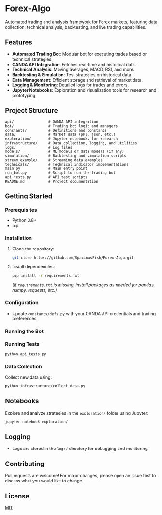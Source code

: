 # Forex-Algo

Automated trading and analysis framework for Forex markets, featuring data collection, technical analysis, backtesting, and live trading capabilities.
## Features

- **Automated Trading Bot**: Modular bot for executing trades based on technical strategies.
- **OANDA API Integration**: Fetches real-time and historical data.
- **Technical Analysis**: Moving averages, MACD, RSI, and more.
- **Backtesting & Simulation**: Test strategies on historical data.
- **Data Management**: Efficient storage and retrieval of market data.
- **Logging & Monitoring**: Detailed logs for trades and errors.
- **Jupyter Notebooks**: Exploration and visualization tools for research and prototyping.
## Project Structure

```text
api/                # OANDA API integration
bot/                # Trading bot logic and managers
constants/          # Definitions and constants
data/               # Market data (pkl, json, etc.)
exploration/        # Jupyter notebooks for research
infrastructure/     # Data collection, logging, and utilities
logs/               # Log files
models/             # ML models or data models (if any)
simulation/         # Backtesting and simulation scripts
stream_example/     # Streaming data examples
technicals/         # Technical indicator implementations
main.py             # Main entry point
run_bot.py          # Script to run the trading bot
api_tests.py        # API test scripts
README.md           # Project documentation
```

## Getting Started

### Prerequisites
- Python 3.8+
- pip

### Installation
1. Clone the repository:
   ```sh
   git clone https://github.com/SpaciousFish/Forex-Algo.git
2. Install dependencies:
   ```sh
   pip install -r requirements.txt
   ```
   *(If `requirements.txt` is missing, install packages as needed for pandas, numpy, requests, etc.)*

### Configuration
- Update `constants/defs.py` with your OANDA API credentials and trading preferences.

### Running the Bot
### Running Tests

```sh
python api_tests.py
```

### Data Collection
Collect new data using:
```sh
python infrastructure/collect_data.py
```

## Notebooks

Explore and analyze strategies in the `exploration/` folder using Jupyter:
```sh
jupyter notebook exploration/
```

## Logging
- Logs are stored in the `logs/` directory for debugging and monitoring.

## Contributing
Pull requests are welcome! For major changes, please open an issue first to discuss what you would like to change.

## License
[MIT](LICENSE)
